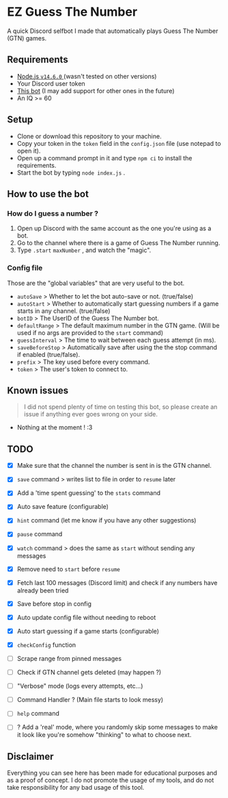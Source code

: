 # EZ Guess The Number

A quick Discord selfbot I made that automatically plays Guess The Number (GTN) games.

## Requirements

* [Node.js `v14.6.0` ](https://nodejs.org/en/) (wasn't tested on other versions)
* Your Discord user token
* [This bot](https://discord.com/oauth2/authorize?client_id=694278840855298079&permissions=8&scope=bot) (I may add support for other ones in the future)
* An IQ >= 60

## Setup

* Clone or download this repository to your machine.
* Copy your token in the `token` field in the `config.json` file (use notepad to open it).
* Open up a command prompt in it and type `npm ci` to install the requirements.
* Start the bot by typing `node index.js` .

## How to use the bot

### How do I guess a number ?

1. Open up Discord with the same account as the one you're using as a bot.  
2. Go to the channel where there is a game of Guess The Number running.  
3. Type `.start`  `maxNumber` , and watch the "magic".  

### Config file

Those are the "global variables" that are very useful to the bot.

* `autoSave` > Whether to let the bot auto-save or not. (true/false)
* `autoStart` > Whether to automatically start guessing numbers if a game starts in any channel. (true/false)
* `botID` > The UserID of the Guess The Number bot.
* `defaultRange` > The default maximum number in the GTN game. (Will be used if no args are provided to the `start` command)
* `guessInterval` > The time to wait between each guess attempt (in ms).
* `saveBeforeStop` > Automatically save after using the the stop command if enabled (true/false).
* `prefix` > The key used before every command.
* `token` > The user's token to connect to.

## Known issues

> I did not spend plenty of time on testing this bot, so please create an issue if anything ever goes wrong on your side.

* Nothing at the moment ! :3

## TODO

* [x] Make sure that the channel the number is sent in is the GTN channel.
* [x] `save` command > writes list to file in order to `resume` later
* [x] Add a 'time spent guessing' to the `stats` command
* [x] Auto save feature (configurable)
* [x] `hint` command (let me know if you have any other suggestions)
* [x] `pause` command
* [x] `watch` command > does the same as `start` without sending any messages
* [x] Remove need to `start` before `resume`
* [x] Fetch last 100 messages (Discord limit) and check if any numbers have already been tried
* [x] Save before stop in config
* [x] Auto update config file without needing to reboot
* [x] Auto start guessing if a game starts (configurable)
* [x] `checkConfig` function

* [ ] Scrape range from pinned messages
* [ ] Check if GTN channel gets deleted (may happen ?)
* [ ] "Verbose" mode (logs every attempts, etc...)

* [ ] Command Handler ? (Main file starts to look messy)
* [ ] `help` command
* [ ] ? Add a 'real' mode, where you randomly skip some messages to make it look like you're somehow "thinking" to what to choose next.

## Disclaimer

Everything you can see here has been made for educational purposes and as a proof of concept.
I do not promote the usage of my tools, and do not take responsibility for any bad usage of this tool.
